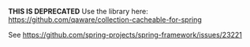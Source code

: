 **THIS IS DEPRECATED** Use the library here: https://github.com/qaware/collection-cacheable-for-spring

See https://github.com/spring-projects/spring-framework/issues/23221


